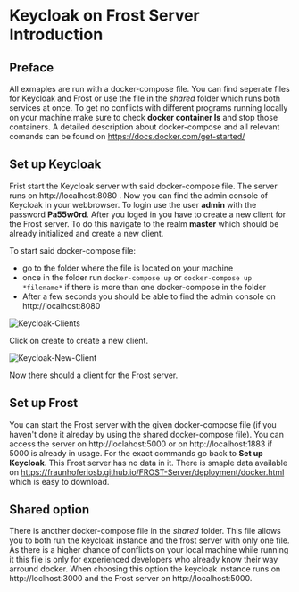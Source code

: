 # Keycloak on Frost Server Introduction
## Preface
All exmaples are run with a docker-compose file. You can find seperate files for Keycloak and Frost or use the file in the *shared* folder which runs both services at once. To get no conflicts with different programs running locally on your machine make sure to check **docker container ls** and stop those containers.
A detailed description about docker-compose and all relevant comands can be found on https://docs.docker.com/get-started/
## Set up Keycloak
Frist start the Keycloak server with said docker-compose file. The server runs on http://localhost:8080 . Now you can find the admin console of Keycloak in your webbrowser. To login use the user **admin** with the password **Pa55w0rd**. After you loged in you have to create a new client for the Frost server. To do this navigate to the realm **master** which should be already initialized and create a new client. 

To start said docker-compose file:
- go to the folder where the file is located on your machine
- once in the folder run `docker-compose up` or `docker-compose up *filename*` if there is more than one docker-compose in the folder
- After a few seconds you should be able to find the admin console on http://localhost:8080


![Keycloak-Clients](https://user-images.githubusercontent.com/43475725/125331575-72511900-e348-11eb-958a-f22bd8c5b394.png)

Click on create to create a new client.

![Keycloak-New-Client](https://user-images.githubusercontent.com/43475725/125332172-25ba0d80-e349-11eb-8438-8a3d77c67173.png)

Now there should a client for the Frost server. 
## Set up Frost
You can start the Frost server with the given docker-compose file (if you haven't done it alreday by using the shared docker-compose file). You can access the server on http://loclahost:5000 or on http://localhost:1883 if 5000 is already in usage. For the exact commands go back to **Set up Keycloak**. This Frost server has no data in it. There is smaple data available on https://fraunhoferiosb.github.io/FROST-Server/deployment/docker.html which is easy to download.
## Shared option
There is another docker-compose file in the *shared* folder. This file allows you to both run the keycloak instance and the frost server with only one file. As there is a higher chance of conflicts on your local machine while running it this file is only for experienced developers who already know their way arround docker.
When choosing this option the keycloak instance runs on http://loclhost:3000 and the Frost server on http://localhost:5000.

